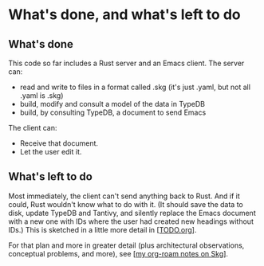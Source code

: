 # What's done, and what's left to do

## What's done
This code so far includes a Rust server and an Emacs client. The server can:

- read and write to files in a format called .skg (it's just .yaml, but not all .yaml is .skg)
- build, modify and consult a model of the data in TypeDB
- build, by consulting TypeDB, a document to send Emacs

The client can:

- Receive that document.
- Let the user edit it.

## What's left to do
Most immediately, the client can't send anything back to Rust. And if it could, Rust wouldn't know what to do with it. (It should save the data to disk, update TypeDB and Tantivy, and silently replace the Emacs document with a new one with IDs where the user had created new headings without IDs.) This is sketched in a little more detail in [[TODO.org](../devel-handy/TODO.org)].

For that plan and more in greater detail (plus architectural observations, conceptual problems, and more), see [[my org-roam notes on Skg](https://github.com/JeffreyBenjaminBrown/public_notes_with_github-navigable_links/blob/main/shareable_knowledge_gardens.org)].
